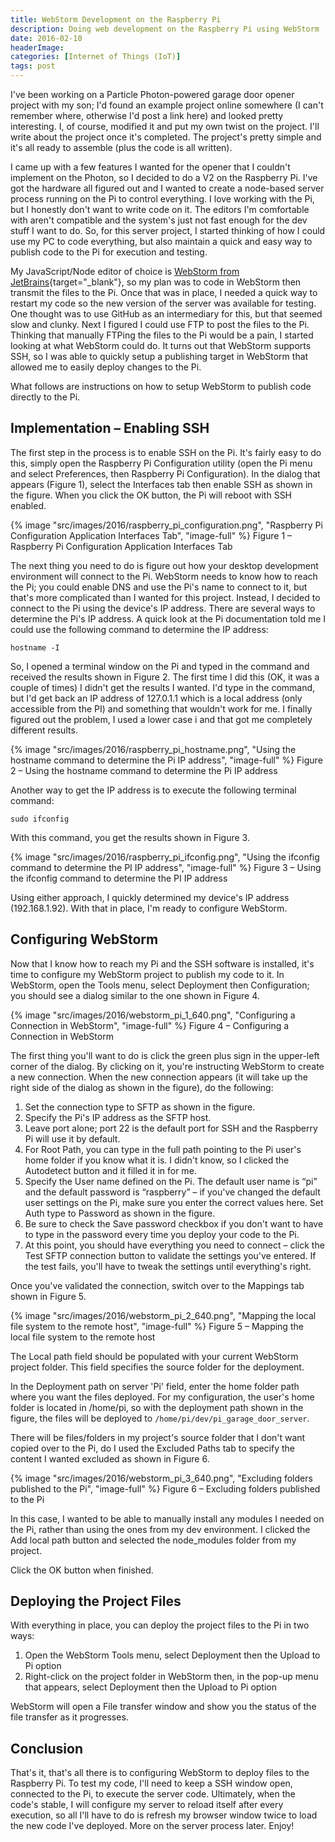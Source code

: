 ```yaml
---
title: WebStorm Development on the Raspberry Pi
description: Doing web development on the Raspberry Pi using WebStorm
date: 2016-02-10
headerImage: 
categories: [Internet of Things (IoT)]
tags: post
---
```


I've been working on a Particle Photon-powered garage door opener project with my son; I'd found an example project online somewhere (I can't remember where, otherwise I'd post a link here) and looked pretty interesting. I, of course, modified it and put my own twist on the project. I'll write about the project once it's completed. The project's pretty simple and it's all ready to assemble (plus the code is all written).

I came up with a few features I wanted for the opener that I couldn't implement on the Photon, so I decided to do a V2 on the Raspberry Pi. I've got the hardware all figured out and I wanted to create a node-based server process running on the Pi to control everything. I love working with the Pi, but I honestly don't want to write code on it. The editors I'm comfortable with aren't compatible and the system's just not fast enough for the dev stuff I want to do. So, for this server project, I started thinking of how I could use my PC to code everything, but also maintain a quick and easy way to publish code to the Pi for execution and testing.

My JavaScript/Node editor of choice is [WebStorm from JetBrains](https://jetbrains.com/webstorm/){target="_blank"}, so my plan was to code in WebStorm then transmit the files to the Pi. Once that was in place, I needed a quick way to restart my code so the new version of the server was available for testing. One thought was to use GitHub as an intermediary for this, but that seemed slow and clunky. Next I figured I could use FTP to post the files to the Pi. Thinking that manually FTPing the files to the Pi would be a pain, I started looking at what WebStorm could do. It turns out that WebStorm supports SSH, so I was able to quickly setup a publishing target in WebStorm that allowed me to easily deploy changes to the Pi.

What follows are instructions on how to setup WebStorm to publish code directly to the Pi.

## Implementation – Enabling SSH

The first step in the process is to enable SSH on the Pi. It's fairly easy to do this, simply open the Raspberry Pi Configuration utility (open the Pi menu and select Preferences, then Raspberry Pi Configuration). In the dialog that appears (Figure 1), select the Interfaces tab then enable SSH as shown in the figure. When you click the OK button, the Pi will reboot with SSH enabled.

{% image "src/images/2016/raspberry_pi_configuration.png", "Raspberry Pi Configuration Application Interfaces Tab", "image-full" %}
Figure 1 – Raspberry Pi Configuration Application Interfaces Tab

The next thing you need to do is figure out how your desktop development environment will connect to the Pi. WebStorm needs to know how to reach the Pi; you could enable DNS and use the Pi's name to connect to it, but that's more complicated than I wanted for this project. Instead, I decided to connect to the Pi using the device's IP address. There are several ways to determine the Pi's IP address. A quick look at the Pi documentation told me I could use the following command to determine the IP address:

```shell
hostname -I
```

So, I opened a terminal window on the Pi and typed in the command and received the results shown in Figure 2. The first time I did this (OK, it was a couple of times) I didn't get the results I wanted. I'd type in the command, but I'd get back an IP address of 127.0.1.1 which is a local address (only accessible from the PI) and something that wouldn't work for me. I finally figured out the problem, I used a lower case i and that got me completely different results.

{% image "src/images/2016/raspberry_pi_hostname.png", "Using the hostname command to determine the Pi IP address", "image-full" %}
Figure 2 – Using the hostname command to determine the Pi IP address

Another way to get the IP address is to execute the following terminal command:

```shell
sudo ifconfig
```

With this command, you get the results shown in Figure 3.

{% image "src/images/2016/raspberry_pi_ifconfig.png", "Using the ifconfig command to determine the PI IP address", "image-full" %}
Figure 3 – Using the ifconfig command to determine the PI IP address

Using either approach, I quickly determined my device's IP address (192.168.1.92). With that in place, I'm ready to configure WebStorm.

## Configuring WebStorm

Now that I know how to reach my Pi and the SSH software is installed, it's time to configure my WebStorm project to publish my code to it. In WebStorm, open the Tools menu, select Deployment then Configuration; you should see a dialog similar to the one shown in Figure 4.

{% image "src/images/2016/webstorm_pi_1_640.png", "Configuring a Connection in WebStorm", "image-full" %}
Figure 4 – Configuring a Connection in WebStorm

The first thing you'll want to do is click the green plus sign in the upper-left corner of the dialog. By clicking on it, you're instructing WebStorm to create a new connection. When the new connection appears (it will take up the right side of the dialog as shown in the figure), do the following:

1. Set the connection type to SFTP as shown in the figure.
2. Specify the Pi's IP address as the SFTP host.
3. Leave port alone; port 22 is the default port for SSH and the Raspberry Pi will use it by default.
4. For Root Path, you can type in the full path pointing to the Pi user's home folder if you know what it is. I didn't know, so I clicked the Autodetect button and it filled it in for me.
5. Specify the User name defined on the Pi. The default user name is “pi” and the default password is “raspberry” – if you've changed the default user settings on the Pi, make sure you enter the correct values here. Set Auth type to Password as shown in the figure.
6. Be sure to check the Save password checkbox if you don't want to have to type in the password every time you deploy your code to the Pi.
7. At this point, you should have everything you need to connect – click the Test SFTP connection button to validate the settings you've entered. If the test fails, you'll have to tweak the settings until everything's right.

Once you've validated the connection, switch over to the Mappings tab shown in Figure 5.

{% image "src/images/2016/webstorm_pi_2_640.png", "Mapping the local file system to the remote host", "image-full" %}
Figure 5 – Mapping the local file system to the remote host

The Local path field should be populated with your current WebStorm project folder. This field specifies the source folder for the deployment.

In the Deployment path on server 'Pi' field, enter the home folder path where you want the files deployed. For my configuration, the user's home folder is located in /home/pi, so with the deployment path shown in the figure, the files will be deployed to `/home/pi/dev/pi_garage_door_server`.

There will be files/folders in my project's source folder that I don't want copied over to the Pi, do I used the Excluded Paths tab to specify the content I wanted excluded as shown in Figure 6.

{% image "src/images/2016/webstorm_pi_3_640.png", "Excluding folders published to the Pi", "image-full" %}
Figure 6 – Excluding folders published to the Pi

In this case, I wanted to be able to manually install any modules I needed on the Pi, rather than using the ones from my dev environment. I clicked the Add local path button and selected the node_modules folder from my project.

Click the OK button when finished.

## Deploying the Project Files

With everything in place, you can deploy the project files to the Pi in two ways:

1. Open the WebStorm Tools menu, select Deployment then the Upload to Pi option
2. Right-click on the project folder in WebStorm then, in the pop-up menu that appears, select Deployment then the Upload to Pi option

WebStorm will open a File transfer window and show you the status of the file transfer as it progresses.

## Conclusion

That's it, that's all there is to configuring WebStorm to deploy files to the Raspberry Pi. To test my code, I'll need to keep a SSH window open, connected to the Pi, to execute the server code. Ultimately, when the code's stable, I will configure my server to reload itself after every execution, so all I'll have to do is refresh my browser window twice to load the new code I've deployed. More on the server process later. Enjoy!